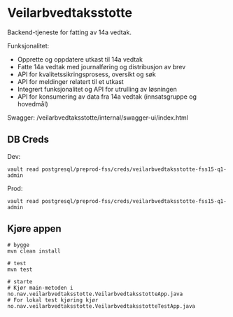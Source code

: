 # Veilarbvedtaksstotte

Backend-tjeneste for fatting av 14a vedtak.

Funksjonalitet:
- Opprette og oppdatere utkast til 14a vedtak
- Fatte 14a vedtak med journalføring og distribusjon av brev
- API for kvalitetssikringsprosess, oversikt og søk
- API for meldinger relatert til et utkast
- Integrert funksjonalitet og API for utrulling av løsningen
- API for konsumering av data fra 14a vedtak (innsatsgruppe og hovedmål)

Swagger: /veilarbvedtaksstotte/internal/swagger-ui/index.html

## DB Creds

Dev: 
```console
vault read postgresql/preprod-fss/creds/veilarbvedtaksstotte-fss15-q1-admin
```

Prod: 
```console
vault read postgresql/preprod-fss/creds/veilarbvedtaksstotte-fss15-q1-admin
```

## Kjøre appen
```console
# bygge
mvn clean install 

# test
mvn test

# starte
# Kjør main-metoden i no.nav.veilarbvedtaksstotte.VeilarbvedtaksstotteApp.java
# For lokal test kjøring kjør no.nav.veilarbvedtaksstotte.VeilarbvedtaksstotteTestApp.java
```

